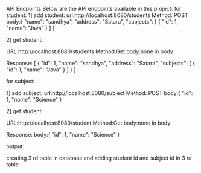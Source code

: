 API Endpoints
Below are the API endpoints available in this project:
for student:
1] add student:
url:http://localhost:8080/students
Method: POST
body:{
    "name": "sandhya",
    "address": "Satara",
    "subjects": [
{
       "id": 1,
            "name": "Java"
        }
 ]
}


2] get student:

URL:http://localhost:8080/students
Method:Get
body:none in body

Response:
[
    {
        "id": 1,
        "name": "sandhya",
        "address": "Satara",
        "subjects": [
            {
                "id": 1,
                "name": "Java"
            }
        ]
    }
]




for subject:

1] add subject:
url:http://localhost:8080/subject
Method: POST
body:{
    "id": 1,
    "name": "Science"
}

2] get student:

URL:http://localhost:8080/student
Method:Get
body:none in body

Response:
body:{
    "id": 1,
    "name": "Science"
}


output:

creating 3 rd table in database and adding student id and subject id in 3 rd table 


